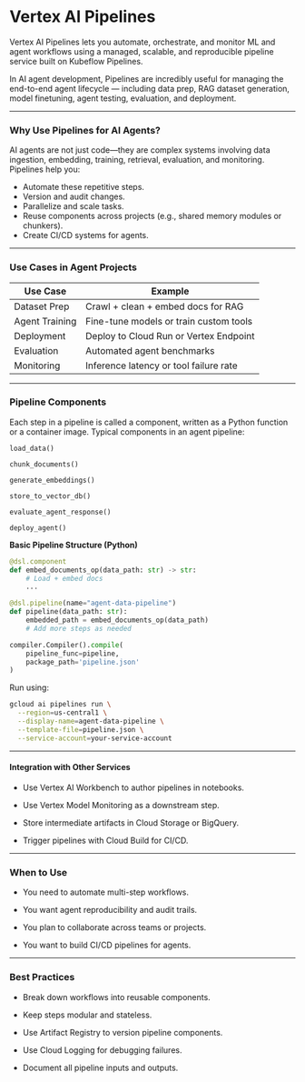 # Vertex AI Pipelines

Vertex AI Pipelines lets you automate, orchestrate, and monitor ML and agent workflows using a managed, scalable, and reproducible pipeline service built on Kubeflow Pipelines.

In AI agent development, Pipelines are incredibly useful for managing the end-to-end agent lifecycle — including data prep, RAG dataset generation, model finetuning, agent testing, evaluation, and deployment.

---

### Why Use Pipelines for AI Agents?
AI agents are not just code—they are complex systems involving data ingestion, embedding, training, retrieval, evaluation, and monitoring. Pipelines help you:

- Automate these repetitive steps.
- Version and audit changes.
- Parallelize and scale tasks.
- Reuse components across projects (e.g., shared memory modules or chunkers).
- Create CI/CD systems for agents.

---
### Use Cases in Agent Projects
| Use Case       | Example                                |
| -------------- | -------------------------------------- |
| Dataset Prep   | Crawl + clean + embed docs for RAG     |
| Agent Training | Fine-tune models or train custom tools |
| Deployment     | Deploy to Cloud Run or Vertex Endpoint |
| Evaluation     | Automated agent benchmarks             |
| Monitoring     | Inference latency or tool failure rate |

---

### Pipeline Components
Each step in a pipeline is called a component, written as a Python function or a container image. Typical components in an agent pipeline:

`load_data()`

`chunk_documents()`

`generate_embeddings()`

`store_to_vector_db()`

`evaluate_agent_response()`

`deploy_agent()`

**Basic Pipeline Structure (Python)**
```python
@dsl.component
def embed_documents_op(data_path: str) -> str:
    # Load + embed docs
    ...

@dsl.pipeline(name="agent-data-pipeline")
def pipeline(data_path: str):
    embedded_path = embed_documents_op(data_path)
    # Add more steps as needed

compiler.Compiler().compile(
    pipeline_func=pipeline,
    package_path='pipeline.json'
)
```
Run using:
```bash
gcloud ai pipelines run \
  --region=us-central1 \
  --display-name=agent-data-pipeline \
  --template-file=pipeline.json \
  --service-account=your-service-account
```

---

#### Integration with Other Services
- Use Vertex AI Workbench to author pipelines in notebooks.

- Use Vertex Model Monitoring as a downstream step.

- Store intermediate artifacts in Cloud Storage or BigQuery.

- Trigger pipelines with Cloud Build for CI/CD.

---
### When to Use
- You need to automate multi-step workflows.

- You want agent reproducibility and audit trails.

-  You plan to collaborate across teams or projects.

-  You want to build CI/CD pipelines for agents.

---

### Best Practices
- Break down workflows into reusable components.

- Keep steps modular and stateless.

- Use Artifact Registry to version pipeline components.

- Use Cloud Logging for debugging failures.

- Document all pipeline inputs and outputs.


